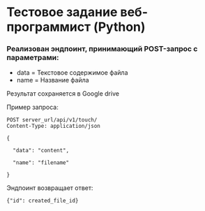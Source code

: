 # Тестовое задание веб-программист (Python)

### Реализован эндпоинт, принимающий POST-запрос с параметрами:
* data = Текстовое содержимое файла
* name = Название файла

Результат сохраняется в Google drive

Пример запроса:

```
POST server_url/api/v1/touch/
Content-Type: application/json

{

  "data": "content",

  "name": "filename"

}
```
Эндпоинт возвращает ответ:

```
{"id": created_file_id}
```
